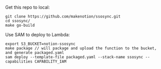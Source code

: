 Get this repo to local:
```
git clone https://github.com/makenotion/ssosync.git
cd ssosync/
make go-build
```

Use SAM to deploy to Lambda:
```
export S3_BUCKET=notion-ssosync
make package // will package and upload the function to the bucket, and generate packaged.yaml
sam deploy --template-file packaged.yaml --stack-name ssosync --capabilities CAPABILITY_IAM 
```

